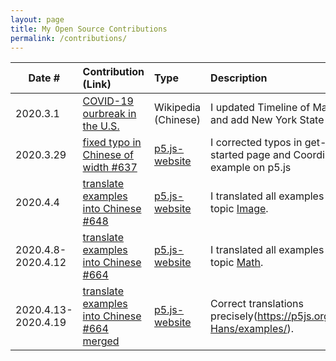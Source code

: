 ```yaml
---
layout: page
title: My Open Source Contributions
permalink: /contributions/
---
```


<!--
Type of the contribution should be "Wikipedia edit", "OpenStreet Map feature", "Documentation", "Course website", "Blog",
"Browse Add-on", etc.

The description should include a brief summary of what you did.

Replace the first row with your own contribution. 

-->





| Date #       | Contribution (Link)  | Type  | Description |
|---|:---|:---|:---|
| 2020.3.1   |  [COVID-19 ourbreak in the U.S.](https://zh.wikipedia.org/wiki/2019%E5%86%A0%E7%8B%80%E7%97%85%E6%AF%92%E7%97%85%E7%BE%8E%E5%9C%8B%E7%96%AB%E6%83%85)| Wikipedia (Chinese)  |   I updated Timeline of March and add New York State |
| 2020.3.29    | [fixed typo in Chinese of width #637](https://github.com/processing/p5.js-website/pull/637) | [p5.js-website](https://github.com/processing/p5.js-website)  | I corrected typos in get-started page and Coordinate example on p5.js    |
|  2020.4.4   | [translate examples into Chinese #648](https://github.com/processing/p5.js-website/pull/648)    | [p5.js-website](https://github.com/processing/p5.js-website)  |  I translated all examples in topic [Image](https://p5js.org/zh-Hans/examples/).    |
|  2020.4.8-2020.4.12   | [translate examples into Chinese #664](https://github.com/processing/p5.js-website/pull/664#issue-401199546)  | [p5.js-website](https://github.com/processing/p5.js-website)  |  I translated all examples in topic [Math](https://p5js.org/zh-Hans/examples/).    |
|  2020.4.13-2020.4.19   | [translate examples into Chinese #664 merged](https://github.com/processing/p5.js-website/pull/664)  | [p5.js-website](https://github.com/processing/p5.js-website)  |  Correct translations precisely(https://p5js.org/zh-Hans/examples/).    |
